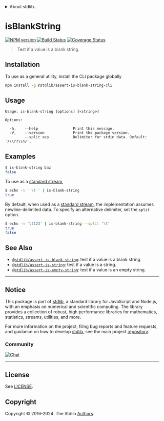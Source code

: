 <!--

@license Apache-2.0

Copyright (c) 2022 The Stdlib Authors.

Licensed under the Apache License, Version 2.0 (the "License");
you may not use this file except in compliance with the License.
You may obtain a copy of the License at

   http://www.apache.org/licenses/LICENSE-2.0

Unless required by applicable law or agreed to in writing, software
distributed under the License is distributed on an "AS IS" BASIS,
WITHOUT WARRANTIES OR CONDITIONS OF ANY KIND, either express or implied.
See the License for the specific language governing permissions and
limitations under the License.

-->


<details>
  <summary>
    About stdlib...
  </summary>
  <p>We believe in a future in which the web is a preferred environment for numerical computation. To help realize this future, we've built stdlib. stdlib is a standard library, with an emphasis on numerical and scientific computation, written in JavaScript (and C) for execution in browsers and in Node.js.</p>
  <p>The library is fully decomposable, being architected in such a way that you can swap out and mix and match APIs and functionality to cater to your exact preferences and use cases.</p>
  <p>When you use stdlib, you can be absolutely certain that you are using the most thorough, rigorous, well-written, studied, documented, tested, measured, and high-quality code out there.</p>
  <p>To join us in bringing numerical computing to the web, get started by checking us out on <a href="https://github.com/stdlib-js/stdlib">GitHub</a>, and please consider <a href="https://opencollective.com/stdlib">financially supporting stdlib</a>. We greatly appreciate your continued support!</p>
</details>

# isBlankString

[![NPM version][npm-image]][npm-url] [![Build Status][test-image]][test-url] [![Coverage Status][coverage-image]][coverage-url] <!-- [![dependencies][dependencies-image]][dependencies-url] -->

> Test if a value is a blank string.









<section class="cli">



<section class="installation">

## Installation

To use as a general utility, install the CLI package globally

```bash
npm install -g @stdlib/assert-is-blank-string-cli
```

</section>

<!-- CLI usage documentation. -->

<section class="usage">

## Usage

```text
Usage: is-blank-string [options] [<string>]

Options:

  -h,    --help                Print this message.
  -V,    --version             Print the package version.
         --split sep           Delimiter for stdin data. Default: '/\\r?\\n/'.
```

</section>

<!-- /.usage -->

<!-- CLI usage notes. Make sure to keep an empty line after the `section` element and another before the `/section` close. -->



<section class="examples">

## Examples

```bash
$ is-blank-string baz
false
```

To use as a [standard stream][standard-streams],

```bash
$ echo -n ' \t ' | is-blank-string
true
```

By default, when used as a [standard stream][standard-streams], the implementation assumes newline-delimited data. To specify an alternative delimiter, set the `split` option.

```bash
$ echo -n '\t123' | is-blank-string --split '\t'
true
false
```

</section>

<!-- /.examples -->

</section>

<!-- /.cli -->

<!-- Section for related `stdlib` packages. Do not manually edit this section, as it is automatically populated. -->

<section class="related">

## See Also

-   <span class="package-name">[`@stdlib/assert-is-blank-string`][@stdlib/assert-is-blank-string]</span><span class="delimiter">: </span><span class="description">test if a value is a blank string.</span>
-   <span class="package-name">[`@stdlib/assert-is-string`][@stdlib/assert/is-string]</span><span class="delimiter">: </span><span class="description">test if a value is a string.</span>
-   <span class="package-name">[`@stdlib/assert-is-empty-string`][@stdlib/assert/is-empty-string]</span><span class="delimiter">: </span><span class="description">test if a value is an empty string.</span>

</section>

<!-- /.related -->

<!-- Section for all links. Make sure to keep an empty line after the `section` element and another before the `/section` close. -->


<section class="main-repo" >

* * *

## Notice

This package is part of [stdlib][stdlib], a standard library for JavaScript and Node.js, with an emphasis on numerical and scientific computing. The library provides a collection of robust, high performance libraries for mathematics, statistics, streams, utilities, and more.

For more information on the project, filing bug reports and feature requests, and guidance on how to develop [stdlib][stdlib], see the main project [repository][stdlib].

### Community

[![Chat][chat-image]][chat-url]

---

## License

See [LICENSE][stdlib-license].


## Copyright

Copyright &copy; 2016-2024. The Stdlib [Authors][stdlib-authors].

</section>

<!-- /.stdlib -->

<!-- Section for all links. Make sure to keep an empty line after the `section` element and another before the `/section` close. -->

<section class="links">

[npm-image]: http://img.shields.io/npm/v/@stdlib/assert-is-blank-string-cli.svg
[npm-url]: https://npmjs.org/package/@stdlib/assert-is-blank-string-cli

[test-image]: https://github.com/stdlib-js/assert-is-blank-string@v0.2.2/actions/workflows/test.yml/badge.svg?branch=v0.2.2
[test-url]: https://github.com/stdlib-js/assert-is-blank-string@v0.2.2/actions/workflows/test.yml?query=branch:v0.2.2

[coverage-image]: https://img.shields.io/codecov/c/github/stdlib-js/assert-is-blank-string@v0.2.2/main.svg
[coverage-url]: https://codecov.io/github/stdlib-js/assert-is-blank-string@v0.2.2?branch=main

<!--

[dependencies-image]: https://img.shields.io/david/stdlib-js/assert-is-blank-string@v0.2.2.svg
[dependencies-url]: https://david-dm.org/stdlib-js/assert-is-blank-string@v0.2.2/main

-->

[chat-image]: https://img.shields.io/gitter/room/stdlib-js/stdlib.svg
[chat-url]: https://app.gitter.im/#/room/#stdlib-js_stdlib:gitter.im

[stdlib]: https://github.com/stdlib-js/stdlib

[stdlib-authors]: https://github.com/stdlib-js/stdlib/graphs/contributors

[cli-section]: https://github.com/stdlib-js/assert-is-blank-string@v0.2.2#cli
[cli-url]: https://github.com/stdlib-js/assert-is-blank-string@v0.2.2/tree/cli
[@stdlib/assert-is-blank-string]: https://github.com/stdlib-js/assert-is-blank-string@v0.2.2/tree/main

[umd]: https://github.com/umdjs/umd
[es-module]: https://developer.mozilla.org/en-US/docs/Web/JavaScript/Guide/Modules

[deno-url]: https://github.com/stdlib-js/assert-is-blank-string@v0.2.2/tree/deno
[deno-readme]: https://github.com/stdlib-js/assert-is-blank-string@v0.2.2/blob/deno/README.md
[umd-url]: https://github.com/stdlib-js/assert-is-blank-string@v0.2.2/tree/umd
[umd-readme]: https://github.com/stdlib-js/assert-is-blank-string@v0.2.2/blob/umd/README.md
[esm-url]: https://github.com/stdlib-js/assert-is-blank-string@v0.2.2/tree/esm
[esm-readme]: https://github.com/stdlib-js/assert-is-blank-string@v0.2.2/blob/esm/README.md
[branches-url]: https://github.com/stdlib-js/assert-is-blank-string@v0.2.2/blob/main/branches.md

[stdlib-license]: https://raw.githubusercontent.com/stdlib-js/assert-is-blank-string@v0.2.2/main/LICENSE

[standard-streams]: https://en.wikipedia.org/wiki/Standard_streams

[mdn-regexp]: https://developer.mozilla.org/en-US/docs/Web/JavaScript/Guide/Regular_Expressions

<!-- <related-links> -->

[@stdlib/assert/is-string]: https://github.com/stdlib-js/assert-is-string

[@stdlib/assert/is-empty-string]: https://github.com/stdlib-js/assert-is-empty-string

<!-- </related-links> -->

</section>

<!-- /.links -->
